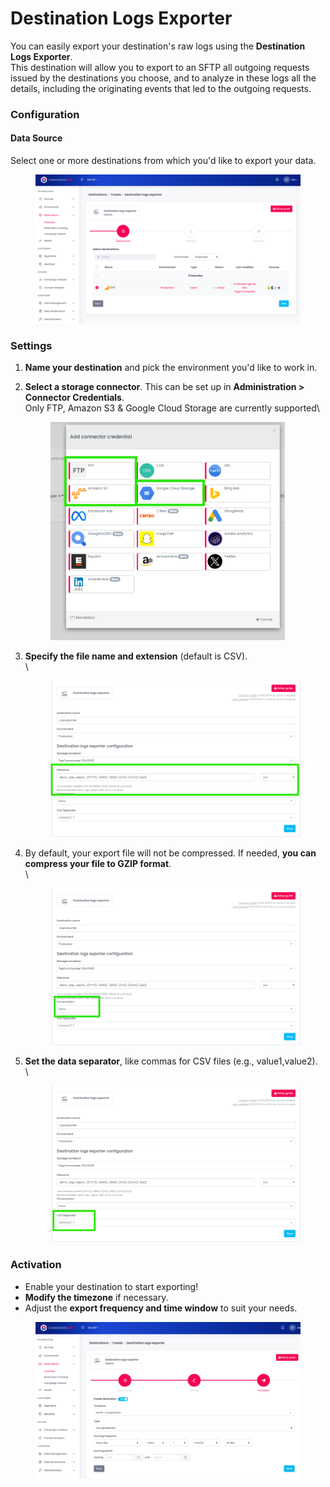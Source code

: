 # Destination Logs Exporter

You can easily export your destination's raw logs using the **Destination Logs Exporter**. \
This destination will allow you to export to an SFTP all outgoing requests issued by the destinations you choose, and to analyze in these logs all the details, including the originating events that led to the outgoing requests.

### Configuration

#### **Data Source**

Select one or more destinations from which you'd like to export your data.

<figure><img src="../../../.gitbook/assets/image.png" alt=""><figcaption></figcaption></figure>



### Settings

1. **Name your destination** and pick the environment you'd like to work in.
2.  **Select a storage connector**. This can be set up in **Administration > Connector Credentials**.\
    Only FTP, Amazon S3 & Google Cloud Storage are currently supported\


    <figure><img src="../../../.gitbook/assets/image (4).png" alt="" width="375"><figcaption></figcaption></figure>
3.  **Specify the file name and extension** (default is CSV).\
    \


    <figure><img src="../../../.gitbook/assets/image (6).png" alt=""><figcaption></figcaption></figure>
4.  By default, your export file will not be compressed. If needed, **you can compress your file to GZIP format**.\
    \


    <figure><img src="../../../.gitbook/assets/image (7).png" alt=""><figcaption></figcaption></figure>
5.  **Set the data separator**, like commas for CSV files (e.g., value1,value2).\
    \


    <figure><img src="../../../.gitbook/assets/image (8).png" alt=""><figcaption></figcaption></figure>

### Activation

* Enable your destination to start exporting!
* **Modify the timezone** if necessary.
* Adjust the **export frequency and time window** to suit your needs.

<figure><img src="../../../.gitbook/assets/image (2).png" alt=""><figcaption></figcaption></figure>
